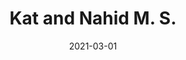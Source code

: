 ---
id: 202103Masters
title: Kat and Nahid M. S.
excerpt: M.S. Thesis defense done! Congratulations Kat and Nahid
date: 2021-03-01
---